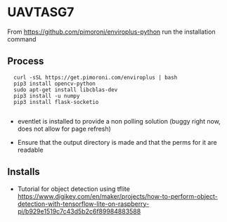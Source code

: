 # UAVTASG7
From https://github.com/pimoroni/enviroplus-python run the installation command

## Process
```
  curl -sSL https://get.pimoroni.com/enviroplus | bash
  pip3 install opencv-python
  sudo apt-get install libcblas-dev
  pip3 install -u numpy
  pip3 install flask-socketio
  

```
<!-- pip3 install eventlet -->

- eventlet is installed to provide a non polling solution (buggy right now, does not allow for page refresh)

- Ensure that the output directory is made and that the perms for it are readable

## Installs
-    Tutorial for object detection using tflite
https://www.digikey.com/en/maker/projects/how-to-perform-object-detection-with-tensorflow-lite-on-raspberry-pi/b929e1519c7c43d5b2c6f89984883588